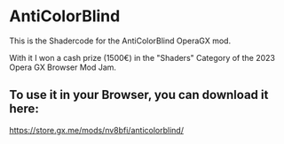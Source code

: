 # AntiColorBlind
This is the Shadercode for the AntiColorBlind OperaGX mod.

With it I won a cash prize (1500€) in the "Shaders" Category of the 2023 Opera GX Browser Mod Jam.

## To use it in your Browser, you can download it here:
https://store.gx.me/mods/nv8bfi/anticolorblind/
